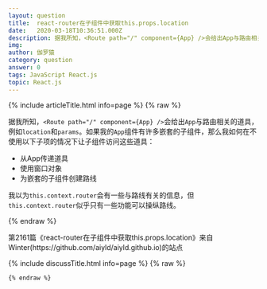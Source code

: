 ```yaml
---
layout: question
title:  react-router在子组件中获取this.props.location
date:   2020-03-18T10:36:51.000Z
description: 据我所知，<Route path="/" component={App} />会给出App与路由相关的道具，例如location和params。如果我的A...
img: 
author: 伽罗猿
category: question
answer: 0
tags: JavaScript React.js
topic: React.js
---
```

<div class="article-root">
  <div class="article">
    {% include articleTitle.html info=page %}
    {% raw %}
    <div class="article-content"><p><font style="vertical-align: inherit;"><font style="vertical-align: inherit;">据我所知，</font></font><code>&lt;Route path="/" component={App} /&gt;</code><font style="vertical-align: inherit;"><font style="vertical-align: inherit;">会给出</font></font><code>App</code><font style="vertical-align: inherit;"><font style="vertical-align: inherit;">与路由相关的道具，例如</font></font><code>location</code><font style="vertical-align: inherit;"><font style="vertical-align: inherit;">和</font></font><code>params</code><font style="vertical-align: inherit;"><font style="vertical-align: inherit;">。</font><font style="vertical-align: inherit;">如果我的</font></font><code>App</code><font style="vertical-align: inherit;"><font style="vertical-align: inherit;">组件有许多嵌套的子组件，那么我如何在不使用以下子项的情况下让子组件访问这些道具：</font></font></p>

<ul>
<li><font style="vertical-align: inherit;"><font style="vertical-align: inherit;">从App传递道具</font></font></li>
<li><font style="vertical-align: inherit;"><font style="vertical-align: inherit;">使用窗口对象</font></font></li>
<li><font style="vertical-align: inherit;"><font style="vertical-align: inherit;">为嵌套的子组件创建路线 </font></font></li>
</ul>

<p><font style="vertical-align: inherit;"><font style="vertical-align: inherit;">我以为</font></font><code>this.context.router</code><font style="vertical-align: inherit;"><font style="vertical-align: inherit;">会有一些与路线有关的信息，但</font></font><code>this.context.router</code><font style="vertical-align: inherit;"><font style="vertical-align: inherit;">似乎只有一些功能可以操纵路线。</font></font></p></div>
    {% endraw %}
  </div>
  <p class="winter_mark">第2161篇《react-router在子组件中获取this.props.location》来自Winter(https://github.com/aiyld/aiyld.github.io)的站点</p>
  <div class="discuss-wrapper">
    {% include discussTitle.html info=page %}
    {% raw %}
    
    {% endraw %}
  </div>
<div>

